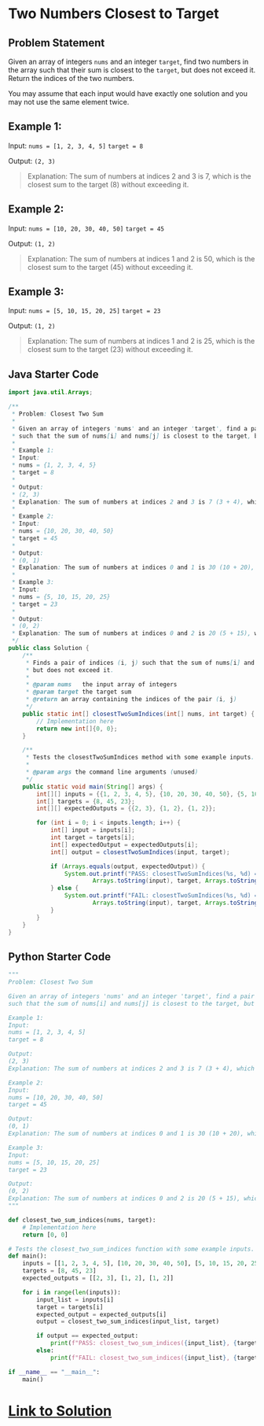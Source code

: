 # Two Numbers Closest to Target

## Problem Statement

Given an array of integers `nums` and an integer `target`, find two numbers in the array such that their sum is closest to the `target`, but does not exceed it. Return the indices of the two numbers.

You may assume that each input would have exactly one solution and you may not use the same element twice.


## Example 1:

Input:
`nums = [1, 2, 3, 4, 5]`
`target = 8`

Output:
`(2, 3)`
> Explanation: The sum of numbers at indices 2 and 3 is 7, which is the closest sum to the target (8) without exceeding it.

## Example 2:

Input:
`nums = [10, 20, 30, 40, 50]`
`target = 45`

Output:
`(1, 2)`
> Explanation: The sum of numbers at indices 1 and 2 is 50, which is the closest sum to the target (45) without exceeding it.

## Example 3:

Input:
`nums = [5, 10, 15, 20, 25]`
`target = 23`

Output:
`(1, 2)`
> Explanation: The sum of numbers at indices 1 and 2 is 25, which is the closest sum to the target (23) without exceeding it.



## Java Starter Code

```java
import java.util.Arrays;

/**
 * Problem: Closest Two Sum
 *
 * Given an array of integers 'nums' and an integer 'target', find a pair of indices (i, j)
 * such that the sum of nums[i] and nums[j] is closest to the target, but does not exceed it.
 *
 * Example 1:
 * Input:
 * nums = {1, 2, 3, 4, 5}
 * target = 8
 *
 * Output:
 * (2, 3)
 * Explanation: The sum of numbers at indices 2 and 3 is 7 (3 + 4), which is the closest sum to the target (8) without exceeding it.
 *
 * Example 2:
 * Input:
 * nums = {10, 20, 30, 40, 50}
 * target = 45
 *
 * Output:
 * (0, 1)
 * Explanation: The sum of numbers at indices 0 and 1 is 30 (10 + 20), which is the closest sum to the target (45) without exceeding it.
 *
 * Example 3:
 * Input:
 * nums = {5, 10, 15, 20, 25}
 * target = 23
 *
 * Output:
 * (0, 2)
 * Explanation: The sum of numbers at indices 0 and 2 is 20 (5 + 15), which is the closest sum to the target (23) without exceeding it.
 */
public class Solution {
    /**
     * Finds a pair of indices (i, j) such that the sum of nums[i] and nums[j] is closest to the target,
     * but does not exceed it.
     *
     * @param nums   the input array of integers
     * @param target the target sum
     * @return an array containing the indices of the pair (i, j)
     */
    public static int[] closestTwoSumIndices(int[] nums, int target) {
        // Implementation here
        return new int[]{0, 0};
    }

    /**
     * Tests the closestTwoSumIndices method with some example inputs.
     *
     * @param args the command line arguments (unused)
     */
    public static void main(String[] args) {
        int[][] inputs = {{1, 2, 3, 4, 5}, {10, 20, 30, 40, 50}, {5, 10, 15, 20, 25}};
        int[] targets = {8, 45, 23};
        int[][] expectedOutputs = {{2, 3}, {1, 2}, {1, 2}};

        for (int i = 0; i < inputs.length; i++) {
            int[] input = inputs[i];
            int target = targets[i];
            int[] expectedOutput = expectedOutputs[i];
            int[] output = closestTwoSumIndices(input, target);

            if (Arrays.equals(output, expectedOutput)) {
                System.out.printf("PASS: closestTwoSumIndices(%s, %d) = %s\n",
                        Arrays.toString(input), target, Arrays.toString(output));
            } else {
                System.out.printf("FAIL: closestTwoSumIndices(%s, %d) = %s (expected %s)\n",
                        Arrays.toString(input), target, Arrays.toString(output), Arrays.toString(expectedOutput));
            }
        }
    }
}

```

## Python Starter Code

```python
"""
Problem: Closest Two Sum

Given an array of integers 'nums' and an integer 'target', find a pair of indices (i, j)
such that the sum of nums[i] and nums[j] is closest to the target, but does not exceed it.

Example 1:
Input:
nums = [1, 2, 3, 4, 5]
target = 8

Output:
(2, 3)
Explanation: The sum of numbers at indices 2 and 3 is 7 (3 + 4), which is the closest sum to the target (8) without exceeding it.

Example 2:
Input:
nums = [10, 20, 30, 40, 50]
target = 45

Output:
(0, 1)
Explanation: The sum of numbers at indices 0 and 1 is 30 (10 + 20), which is the closest sum to the target (45) without exceeding it.

Example 3:
Input:
nums = [5, 10, 15, 20, 25]
target = 23

Output:
(0, 2)
Explanation: The sum of numbers at indices 0 and 2 is 20 (5 + 15), which is the closest sum to the target (23) without exceeding it.
"""

def closest_two_sum_indices(nums, target):
    # Implementation here
    return [0, 0]

# Tests the closest_two_sum_indices function with some example inputs.
def main():
    inputs = [[1, 2, 3, 4, 5], [10, 20, 30, 40, 50], [5, 10, 15, 20, 25]]
    targets = [8, 45, 23]
    expected_outputs = [[2, 3], [1, 2], [1, 2]]

    for i in range(len(inputs)):
        input_list = inputs[i]
        target = targets[i]
        expected_output = expected_outputs[i]
        output = closest_two_sum_indices(input_list, target)

        if output == expected_output:
            print(f"PASS: closest_two_sum_indices({input_list}, {target}) = {output}")
        else:
            print(f"FAIL: closest_two_sum_indices({input_list}, {target}) = {output} (expected {expected_output})")

if __name__ == "__main__":
    main()

```


# [Link to Solution](Solution.md)


